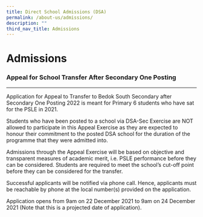 ```yaml
---
title: Direct School Admissions (DSA)
permalink: /about-us/admissions/
description: ""
third_nav_title: Admissions
---
```

Admissions
==========

### Appeal for School Transfer After Secondary One Posting
------------------------------------------------------

Application for Appeal to Transfer to Bedok South Secondary after Secondary One Posting 2022 is meant for Primary 6 students who have sat for the PSLE in 2021.

  

Students who have been posted to a school via DSA-Sec Exercise are NOT allowed to participate in this Appeal Exercise as they are expected to honour their commitment to the posted DSA school for the duration of the programme that they were admitted into.   

  

Admissions through the Appeal Exercise will be based on objective and transparent measures of academic merit, i.e. PSLE performance before they can be considered. Students are required to meet the school’s cut-off point before they can be considered for the transfer.   

  

Successful applicants will be notified via phone call. Hence, applicants must be reachable by phone at the local number(s) provided on the application.   

  

Application opens from 9am on 22 December 2021 to 9am on 24 December 2021 (Note that this is a projected date of application).